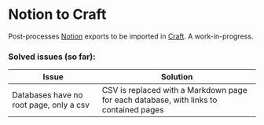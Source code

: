 # Notion to Craft

Post-processes [Notion](https://notion.so) exports to be imported in [Craft](https://craft.do). A work-in-progress.

### Solved issues (so far):

| Issue | Solution |
| ----- | -------- |
| Databases have no root page, only a csv | CSV is replaced with a Markdown page for each database, with links to contained pages |
